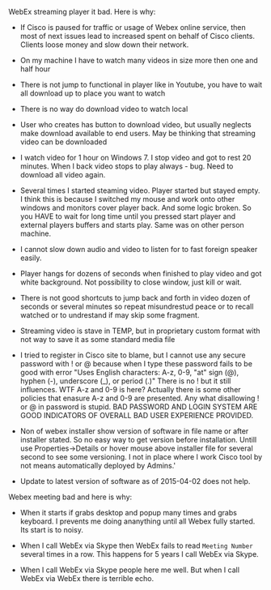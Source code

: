

WebEx streaming player it bad. Here is why:

- If Cisco is paused for traffic or usage of Webex online service, then most  of next issues lead to increased spent on behalf of Cisco clients. Clients loose money and slow down their network. 

- On my machine I have to watch many videos in size more then one and half hour

- There is not jump to functional in player like in Youtube, you have to wait all download up to place you want to watch

- There is no way do download video to watch local

- User who creates has button to download video, but usually neglects make download available to end users. May be thinking that streaming video can be downloaded

- I watch video for 1 hour on Windows 7. I stop video and got to rest 20 minutes. When I back video stops to play always - bug. Need to download all video again.

- Several times I started steaming video. Player started but stayed empty. I think this is because I switched my mouse and work onto other windows and monitors cover player back. And some logic broken. So you HAVE to wait for long time until you pressed start player and external players buffers and starts play. Same was on other person machine.

- I cannot slow down audio and video to listen for to fast foreign speaker easily.

- Player hangs for dozens of seconds when finished to play video and got white background. Not possibility to close window, just kill or wait.

- There is not good shortcuts to jump back and forth in video dozen of seconds or several minutes so repeat misundrestud peace or to recall watched or to undrestand if may skip some fragment.


- Streaming video is stave in TEMP, but in proprietary custom format with not way to save it as some standard media file

- I tried to register in Cisco site to blame, but I cannot use any secure password with ! or @ because when I type these password fails to be good with error "Uses English characters: A-z, 0-9, "at" sign (@), hyphen (-), underscore (_), or period (.)" There is no ! but it still influences. WTF A-z and 0-9 is here? Actually there is some other policies that enasure A-z and 0-9 are presented. Any what disallowing ! or @ in password is stupid.  BAD PASSWORD AND LOGIN SYSTEM ARE GOOD INDICATORS OF OVERALL BAD USER EXPERIENCE PROVIDED.

- Non of webex installer show version of software in file name or after installer stated. So no easy way to get version before installation. Untill use Properties->Details or hover mouse above installer file for several second to see some versioning. I not in place where I work Cisco tool by not means automatically deployed by Admins.'

- Update to latest version of software as of 2015-04-02 does not help.

Webex meeting bad and here is why:

- When it starts if grabs desktop and popup many times and grabs keyboard. I prevents me doing ananything until all Webex fully started. Its start is to noisy.

- When I call WebEx via Skype then WebEx fails to read `Meeting Number` several times in a row. This happens for 5 years I call WebEx via Skype.

- When I call WebEx via Skype people here me well. But when I call WebEx via WebEx there is terrible echo. 





